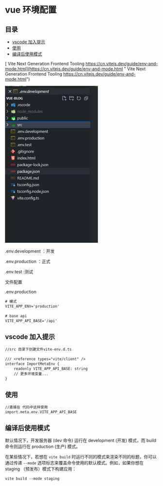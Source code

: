 # vue 环境配置

## 目录

- [vscode 加入提示](#vscode-加入提示)
- [使用](#使用)
- [编译后使用模式](#编译后使用模式)

[ Vite Next Generation Frontend Tooling https://cn.vitejs.dev/guide/env-and-mode.html](https://cn.vitejs.dev/guide/env-and-mode.html " Vite Next Generation Frontend Tooling https://cn.vitejs.dev/guide/env-and-mode.html")

![](image/image_EDUe0i-Q7o.png)

.env.development  ：开发

.env.production ：正式

.env.test :测试

文件配置

.env.production&#x20;

```vue 
# 模式
VITE_APP_ENV='production'

# base api
VITE_APP_API_BASE='/api'
```


## vscode 加入提示

```vue 
//src 目录下创建文件vite-env.d.ts

/// <reference types="vite/client" />
interface ImportMetaEnv {
    readonly VITE_APP_API_BASE: string
    // 更多环境变量...
}

```


## 使用

```vue 
//直接在 代码中这样使用
import.meta.env.VITE_APP_API_BASE
```


## 编译后使用模式

默认情况下，开发服务器 (dev 命令) 运行在 development (开发) 模式，而 build 命令则运行在 production (生产) 模式。

在某些情况下，若想在 `vite build` 时运行不同的模式来渲染不同的标题，你可以通过传递 `--mode` 选项标志来覆盖命令使用的默认模式。例如，如果你想在 staging （预发布）模式下构建应用：

```vue 
vite build --mode staging
```
